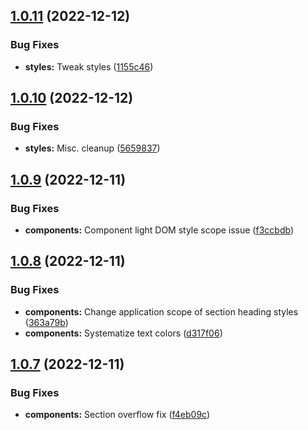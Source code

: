 ## [1.0.11](https://github.com/jacecotton/tcds/compare/v1.0.10...v1.0.11) (2022-12-12)


### Bug Fixes

* **styles:** Tweak styles ([1155c46](https://github.com/jacecotton/tcds/commit/1155c46a020194f9d4d4d239587b6e512a02c6c9))



## [1.0.10](https://github.com/jacecotton/tcds/compare/v1.0.9...v1.0.10) (2022-12-12)


### Bug Fixes

* **styles:** Misc. cleanup ([5659837](https://github.com/jacecotton/tcds/commit/56598376bd7b846ccaed8660ec201d7ed23f3413))



## [1.0.9](https://github.com/jacecotton/tcds/compare/v1.0.8...v1.0.9) (2022-12-11)


### Bug Fixes

* **components:** Component light DOM style scope issue ([f3ccbdb](https://github.com/jacecotton/tcds/commit/f3ccbdbf6c4ac343ba661f1345a5cc754bf3860e))



## [1.0.8](https://github.com/jacecotton/tcds/compare/v1.0.7...v1.0.8) (2022-12-11)


### Bug Fixes

* **components:** Change application scope of section heading styles ([363a79b](https://github.com/jacecotton/tcds/commit/363a79b7c28affe4c01970a5f04be97c9f660262))
* **components:** Systematize text colors ([d317f06](https://github.com/jacecotton/tcds/commit/d317f0616b4248edd87345d9671644843dcee55d))



## [1.0.7](https://github.com/jacecotton/tcds/compare/v1.0.6...v1.0.7) (2022-12-11)


### Bug Fixes

* **components:** Section overflow fix ([f4eb09c](https://github.com/jacecotton/tcds/commit/f4eb09c83b84de9ad6a07a432870ba45d964e0bc))



